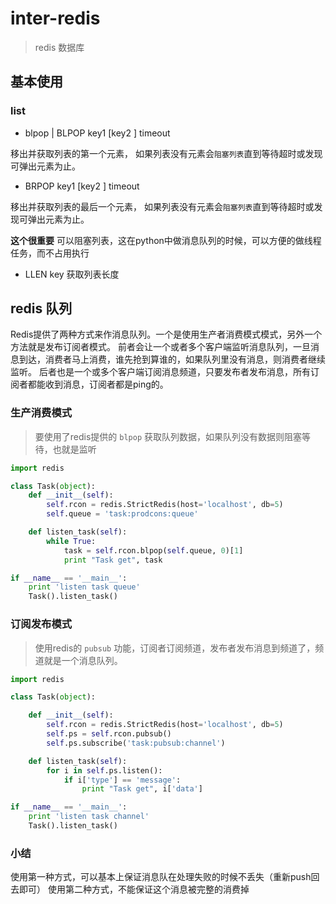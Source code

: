 # inter-redis

> redis 数据库

## 基本使用

### list

* blpop | BLPOP key1 [key2 ] timeout

移出并获取列表的第一个元素， 如果列表没有元素会`阻塞列表`直到等待超时或发现可弹出元素为止。

* BRPOP key1 [key2 ] timeout

移出并获取列表的最后一个元素， 如果列表没有元素会`阻塞列表`直到等待超时或发现可弹出元素为止。

**这个很重要**
可以阻塞列表，这在python中做消息队列的时候，可以方便的做线程任务，而不占用执行

* LLEN key
获取列表长度

## redis 队列

Redis提供了两种方式来作消息队列。一个是使用生产者消费模式模式，另外一个方法就是发布订阅者模式。
前者会让一个或者多个客户端监听消息队列，一旦消息到达，消费者马上消费，谁先抢到算谁的，如果队列里没有消息，则消费者继续监听。
后者也是一个或多个客户端订阅消息频道，只要发布者发布消息，所有订阅者都能收到消息，订阅者都是ping的。

### 生产消费模式

> 要使用了redis提供的 `blpop` 获取队列数据，如果队列没有数据则阻塞等待，也就是监听

```py
import redis

class Task(object):
    def __init__(self):
        self.rcon = redis.StrictRedis(host='localhost', db=5)
        self.queue = 'task:prodcons:queue'

    def listen_task(self):
        while True:
            task = self.rcon.blpop(self.queue, 0)[1]
            print "Task get", task

if __name__ == '__main__':
    print 'listen task queue'
    Task().listen_task()
```

### 订阅发布模式

> 使用redis的 `pubsub` 功能，订阅者订阅频道，发布者发布消息到频道了，频道就是一个消息队列。

```py
import redis

class Task(object):

    def __init__(self):
        self.rcon = redis.StrictRedis(host='localhost', db=5)
        self.ps = self.rcon.pubsub()
        self.ps.subscribe('task:pubsub:channel')

    def listen_task(self):
        for i in self.ps.listen():
            if i['type'] == 'message':
                print "Task get", i['data']

if __name__ == '__main__':
    print 'listen task channel'
    Task().listen_task()
```

### 小结

使用第一种方式，可以基本上保证消息队在处理失败的时候不丢失（重新push回去即可）
使用第二种方式，不能保证这个消息被完整的消费掉